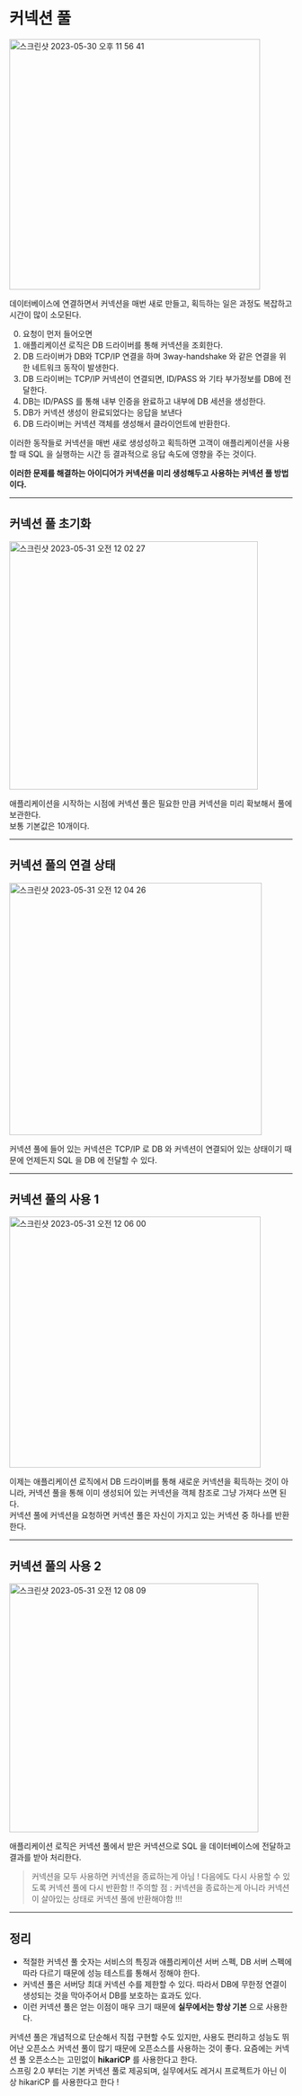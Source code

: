 # 커넥션 풀

<img width="446" alt="스크린샷 2023-05-30 오후 11 56 41" src="https://github.com/novicePGT/learn-jdbc/assets/91667488/38a4e1b0-61eb-4b9a-8040-f496443bccd3">   

데이터베이스에 연결하면서 커넥션을 매번 새로 만들고, 획득하는 일은 과정도 복잡하고 시간이 많이 소모된다.   

0. 요청이 먼저 들어오면
1. 애플리케이션 로직은 DB 드라이버를 통해 커넥션을 조회한다.
2. DB 드라이버가 DB와 TCP/IP 연결을 하며 3way-handshake 와 같은 연결을 위한 네트워크 동작이 발생한다.
3. DB 드라이버는 TCP/IP 커넥션이 연결되면, ID/PASS 와 기타 부가정보를 DB에 전달한다.
4. DB는 ID/PASS 를 통해 내부 인증을 완료하고 내부에 DB 세션을 생성한다.
5. DB가 커넥션 생성이 완료되었다는 응답을 보낸다
6. DB 드라이버는 커넥션 객체를 생성해서 클라이언트에 반환한다.

이러한 동작들로 커넥션을 매번 새로 생성성하고 획득하면 고객이 애플리케이션을 사용할 때 SQL 을 실행하는 시간 등 결과적으로 응답 속도에 영향을 주는 것이다.   

**이러한 문제를 해결하는 아이디어가 커넥션을 미리 생성해두고 사용하는 커넥션 풀 방법이다.**

-----

## 커넥션 풀 초기화
<img width="442" alt="스크린샷 2023-05-31 오전 12 02 27" src="https://github.com/novicePGT/learn-jdbc/assets/91667488/f7daf671-756c-41cc-99a5-3dcc5ed70da2">   

애플리케이션을 시작하는 시점에 커넥션 풀은 필요한 만큼 커넥션을 미리 확보해서 풀에 보관한다.   
보통 기본값은 10개이다.

-----

## 커넥션 풀의 연결 상태
<img width="449" alt="스크린샷 2023-05-31 오전 12 04 26" src="https://github.com/novicePGT/learn-jdbc/assets/91667488/b66f18ff-d255-4f04-b6c5-b6a814142480">   

커넥션 풀에 들어 있는 커넥션은 TCP/IP 로 DB 와 커넥션이 연결되어 있는 상태이기 때문에 언제든지 SQL 을 DB 에 전달할 수 있다.

-----

## 커넥션 풀의 사용 1
<img width="447" alt="스크린샷 2023-05-31 오전 12 06 00" src="https://github.com/novicePGT/learn-jdbc/assets/91667488/d44b2948-24d5-4aa6-a822-e8c59cee6c61">   

이제는 애플리케이션 로직에서 DB 드라이버를 통해 새로운 커넥션을 획득하는 것이 아니라, 커넥션 풀을 통해 이미 생성되어 있는 커넥션을 객체 참조로 그냥 가져다 쓰면 된다.   
커넥션 풀에 커넥션을 요청하면 커넥션 풀은 자신이 가지고 있는 커넥션 중 하나를 반환한다.

-----

## 커넥션 풀의 사용 2
<img width="443" alt="스크린샷 2023-05-31 오전 12 08 09" src="https://github.com/novicePGT/learn-jdbc/assets/91667488/5d2c3234-45fb-4c65-8dca-e245dfdf14e4">   

애플리케이션 로직은 커넥션 풀에서 받은 커넥션으로 SQL 을 데이터베이스에 전달하고 결과를 받아 처리한다.   
> 커넥션을 모두 사용하면 커넥션을 종료하는게 아님 !
> 다음에도 다시 사용할 수 있도록 커넥션 풀에 다시 반환함 !!
> 주의할 점 : 커넥션을 종료하는게 아니라 커넥션이 살아있는 상태로 커넥션 풀에 반환해야함 !!!

-----

## 정리
- 적절한 커넥션 풀 숫자는 서비스의 특징과 애플리케이션 서버 스펙, DB 서버 스펙에 따라 다르기 때문에 성능 테스트를 통해서 정해야 한다.
- 커넥션 풀은 서버당 최대 커넥션 수를 제한할 수 있다. 따라서 DB에 무한정 연결이 생성되는 것을 막아주어서 DB를 보호하는 효과도 있다.
- 이런 커넥션 풀은 얻는 이점이 매우 크기 때문에 **실무에서는 항상 기본** 으로 사용한다.   

커넥션 풀은 개념적으로 단순해서 직접 구현할 수도 있지만, 사용도 편리하고 성능도 뛰어난 오픈소스 커넥션 풀이 많기 때문에 오픈소스를 사용하는 것이 좋다.
요즘에는 커넥션 풀 오픈소스는 고민없이 **hikariCP** 를 사용한다고 한다.   
스프링 2.0 부터는 기본 커넥션 풀로 제공되며, 실무에서도 레거시 프로젝트가 아닌 이상 hikariCP 를 사용한다고 한다 !
